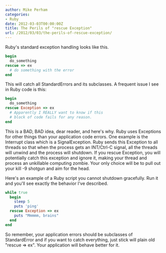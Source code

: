 ```yaml
---
author: Mike Perham
categories:
- Ruby
date: 2012-03-03T00:00:00Z
title: The Perils of "rescue Exception"
url: /2012/03/03/the-perils-of-rescue-exception/
---
```


Ruby's standard exception handling looks like this.

```ruby
begin
  do_something
rescue => ex
  # do something with the error
end
```

This will catch all StandardErrors and its subclasses. A frequent issue I see in Ruby code is this:

```ruby
begin
  do_something
rescue Exception => ex
  # Apparently I REALLY want to know if this
  # block of code fails for any reason.
end
```

This is a BAD, BAD idea, dear reader, and here's why. Ruby uses Exceptions for other things than your application code errors. One example is the Interrupt class which is a SignalException. Ruby sends this Exception to all threads so that when the process gets an INT/Ctrl-C signal, all the threads will unwind and the process will shutdown. If you rescue Exception, you will potentially catch this exception and ignore it, making your thread and process an unkillable computing zombie. Your only choice will be to pull out your kill -9 shotgun and aim for the head.

Here's an example of a Ruby script you cannot shutdown gracefully. Run it and you'll see exactly the behavior I've described.

```ruby
while true
  begin
    sleep 5
    puts 'ping'
  rescue Exception => ex
    puts "Mmmmm, brains"
  end
end
```

So remember, your application errors should be subclasses of StandardError and if you want to catch everything, just stick will plain old "rescue => ex". Your application will behave better for it.
